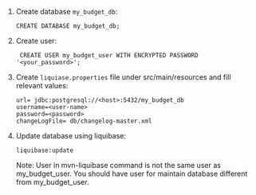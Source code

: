 
1. Create database `my_budget_db`:
    ```
    CREATE DATABASE my_budget_db;
    ```
2. Create user:
    ```
     CREATE USER my_budget_user WITH ENCRYPTED PASSWORD '<your_password>';
    ```
3. Create `liquiase.properties` file under src/main/resources and fill relevant values:

    ```driver= org.postgresql.Driver
    url= jdbc:postgresql://<host>:5432/my_budget_db
    username=<user-name>
    password=<password>
    changeLogFile= db/changelog-master.xml
    ```

4. Update database using liquibase:

    ```
    liquibase:update
    ```
   Note: User in mvn-liquibase command is not the same user as my_budget_user.
         You should have user for maintain database different from my_budget_user.